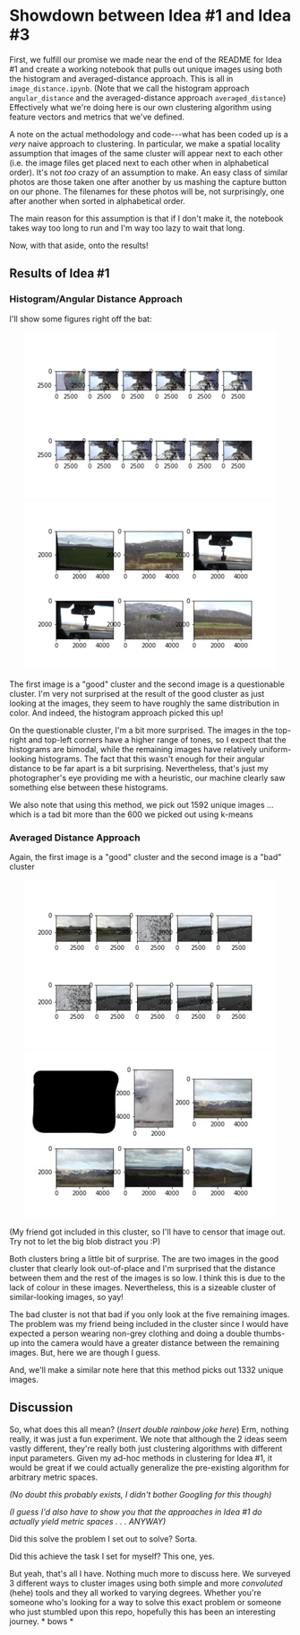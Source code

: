 # Showdown between Idea #1 and Idea #3

First, we fulfill our promise we made near the end of the README for Idea #1 and create a working notebook that pulls out unique images using both the histogram and averaged-distance approach.
This is all in `image_distance.ipynb`. (Note that we call the histogram approach `angular_distance` and the averaged-distance approach `averaged_distance`)
Effectively what we're doing here is our own clustering algorithm using feature vectors and metrics that we've defined.

A note on the actual methodology and code---what has been coded up is a _very_ naive approach to clustering.
In particular, we make a spatial locality assumption that images of the same cluster will appear next to each other (i.e. the image files get placed next to each other when in alphabetical order).
It's not _too_ crazy of an assumption to make.
An easy class of similar photos are those taken one after another by us mashing the capture button on our phone.
The filenames for these photos will be, not surprisingly, one after another when sorted in alphabetical order.

The main reason for this assumption is that if I don't make it, the notebook takes way too long to run and I'm way too lazy to wait that long. 

Now, with that aside, onto the results!

## Results of Idea #1

### Histogram/Angular Distance Approach
I'll show some figures right off the bat:
<div style="text-align: center">
    <img src="angular_good.png" width="450"/>
    <img src="angular_bad.png" width="450"/>
</div>

The first image is a "good" cluster and the second image is a questionable cluster.
I'm very not surprised at the result of the good cluster as just looking at the images, they seem to have roughly the same distribution in color.
And indeed, the histogram approach picked this up!

On the questionable cluster, I'm a bit more surprised.
The images in the top-right and top-left corners have a higher range of tones, so I expect that the histograms are bimodal, while the remaining images have relatively uniform-looking histograms.
The fact that this wasn't enough for their angular distance to be far apart is a bit surprising.
Nevertheless, that's just my photographer's eye providing me with a heuristic, our machine clearly saw something else between these histograms.

We also note that using this method, we pick out 1592 unique images ... which is a tad bit more than the 600 we picked out using k-means

### Averaged Distance Approach
Again, the first image is a "good" cluster and the second image is a "bad" cluster
<div style="text-align: center">
    <img src="averaged_good.png" width="450"/>
    <img src="averaged_bad.jpg" width="450"/>
</div>

(My friend got included in this cluster, so I'll have to censor that image out.
Try not to let the big blob distract you :P)

Both clusters bring a little bit of surprise.
The are two images in the good cluster that clearly look out-of-place and I'm surprised that the distance between them and the rest of the images is so low.
I think this is due to the lack of colour in these images.
Nevertheless, this is a sizeable cluster of similar-looking images, so yay!

The bad cluster is not that bad if you only look at the five remaining images.
The problem was my friend being included in the cluster since I would have expected a person wearing non-grey clothing and doing a double thumbs-up into the camera would have a greater distance between the remaining images.
But, here we are though I guess.

And, we'll make a similar note here that this method picks out 1332 unique images.

## Discussion
So, what does this all mean? (_Insert double rainbow joke here_)
Erm, nothing really, it was just a fun experiment.
We note that although the 2 ideas seem vastly different, they're really both just clustering algorithms with different input parameters.
Given my ad-hoc methods in clustering for Idea #1, it would be great if we could actually generalize the pre-existing algorithm for arbitrary metric spaces.

_(No doubt this probably exists, I didn't bother Googling for this though)_

_(I guess I'd also have to show you that the approaches in Idea #1 do actually yield metric spaces . . . ANYWAY)_

Did this solve the problem I set out to solve? Sorta.

Did this achieve the task I set for myself? This one, yes.

But yeah, that's all I have.
Nothing much more to discuss here.
We surveyed 3 different ways to cluster images using both simple and more _convoluted_ (hehe) tools and they all worked to varying degrees.
Whether you're someone who's looking for a way to solve this exact problem or someone who just stumbled upon this repo, hopefully this has been an interesting journey. * bows *
